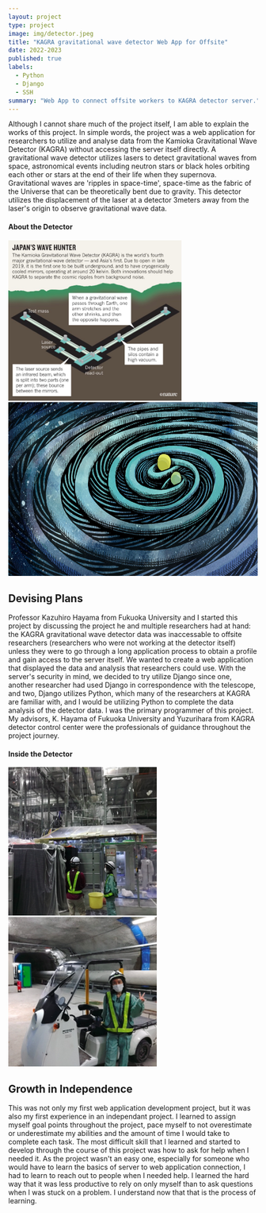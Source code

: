 ```yaml
---
layout: project
type: project
image: img/detector.jpeg
title: "KAGRA gravitational wave detector Web App for Offsite"
date: 2022-2023
published: true
labels:
  - Python
  - Django
  - SSH
summary: "Web App to connect offsite workers to KAGRA detector server."
---
```


Although I cannot share much of the project itself, I am able to explain the works of this project. In simple words, the project was a web application for researchers to utilize and analyse data from the Kamioka Gravitational Wave Detector (KAGRA) without accessing the server itself directly. A gravitational wave detector utilizes lasers to detect gravitational waves from space, astronomical events including neutron stars or black holes orbiting each other or stars at the end of their life when they supernova. Gravitational waves are 'ripples in space-time', space-time as the fabric of the Universe that can be theoretically bent due to gravity.  This detector utilizes the displacement of the laser at a detector 3meters away from the laser's origin to observe gravitational wave data.

  ####   About the Detector
<div class="text-center p-4">
  <img width="350px" src="../img/kagraProject/detectorExplain.jpeg" class="rounded float-start pe-4" >
</div>
<div class="text-center p-4">
  <img height="350px" src="../img/kagraProject/gravWaves.jpeg" class="rounded float-start pe-4" >
</div>

## Devising Plans
Professor Kazuhiro Hayama from Fukuoka University and I started this project by discussing the project he and multiple researchers had at hand: the KAGRA gravitational wave detector data was inaccessable to offsite researchers (researchers who were not working at the detector itself) unless they were to go through a long application process to obtain a profile and gain access to the server itself. We wanted to create a web application that displayed the data and analysis that researchers could use. With the server's security in mind, we decided to try utilize Django since one, another researcher had used Django in correspondence with the telescope, and two, Django utilizes Python, which many of the researchers at KAGRA are familiar with, and I would be utilizing Python to complete the data analysis of the detector data. 
I was the primary programmer of this project. My advisors, K. Hayama of Fukuoka University and Yuzurihara from KAGRA detector control center were the professionals of guidance throughout the project journey. 

#### Inside the Detector
<div class="text-center p-4">
  <img width="300px" src="../img/kagraProject/detectorInside.png" class="img-thumbnail" >
  <img width="300px" src="../img/kagraProject/detectorInside2.png" class="img-fluid" >
</div>

## Growth in Independence
This was not only my first web application development project, but it was also my first experience in an independant project. I learned to assign myself goal points throughout the project, pace myself to not overestimate or underestimate my abilities and the amount of time I would take to complete each task. The most difficult skill that I learned and started to develop through the course of this project was how to ask for help when I needed it. As the project wasn't an easy one, especially for someone who would have to learn the basics of server to web application connection, I had to learn to reach out to people when I needed help. I learned the hard way that it was less productive to rely on only myself than to ask questions when I was stuck on a problem. I understand now that that is the process of learning. 
